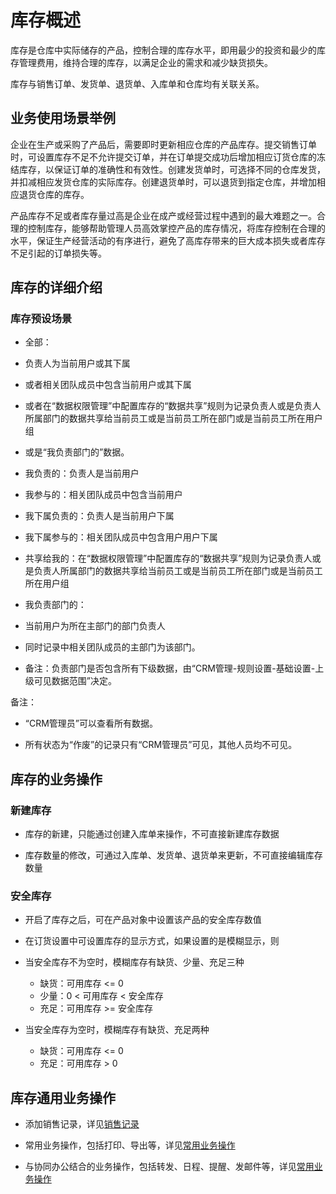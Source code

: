 
# 库存概述

库存是仓库中实际储存的产品，控制合理的库存水平，即用最少的投资和最少的库存管理费用，维持合理的库存，以满足企业的需求和减少缺货损失。

库存与销售订单、发货单、退货单、入库单和仓库均有关联关系。

## 业务使用场景举例

企业在生产或采购了产品后，需要即时更新相应仓库的产品库存。提交销售订单时，可设置库存不足不允许提交订单，并在订单提交成功后增加相应订货仓库的冻结库存，以保证订单的准确性和有效性。创建发货单时，可选择不同的仓库发货，并扣减相应发货仓库的实际库存。创建退货单时，可以退货到指定仓库，并增加相应退货仓库的库存。

产品库存不足或者库存量过高是企业在成产或经营过程中遇到的最大难题之一。合理的控制库存，能够帮助管理人员高效掌控产品的库存情况，将库存控制在合理的水平，保证生产经营活动的有序进行，避免了高库存带来的巨大成本损失或者库存不足引起的订单损失等。

## 库存的详细介绍

### 库存预设场景

* 全部：

 - 负责人为当前用户或其下属

 - 或者相关团队成员中包含当前用户或其下属

 - 或者在“数据权限管理”中配置库存的“数据共享”规则为记录负责人或是负责人所属部门的数据共享给当前员工或是当前员工所在部门或是当前员工所在用户组

 - 或是“我负责部门的”数据。

* 我负责的：负责人是当前用户

* 我参与的：相关团队成员中包含当前用户

* 我下属负责的：负责人是当前用户下属

* 我下属参与的：相关团队成员中包含用户用户下属

* 共享给我的：在“数据权限管理”中配置库存的“数据共享”规则为记录负责人或是负责人所属部门的数据共享给当前员工或是当前员工所在部门或是当前员工所在用户组

* 我负责部门的：

 - 当前用户为所在主部门的部门负责人

 - 同时记录中相关团队成员的主部门为该部门。

 - 备注：负责部门是否包含所有下级数据，由“CRM管理-规则设置-基础设置-上级可见数据范围”决定。



备注：

- “CRM管理员”可以查看所有数据。

- 所有状态为“作废”的记录只有“CRM管理员”可见，其他人员均不可见。



## 库存的业务操作

### 新建库存

* 库存的新建，只能通过创建入库单来操作，不可直接新建库存数据

* 库存数量的修改，可通过入库单、发货单、退货单来更新，不可直接编辑库存数量


### 安全库存
* 开启了库存之后，可在产品对象中设置该产品的安全库存数值

* 在订货设置中可设置库存的显示方式，如果设置的是模糊显示，则
 - 当安全库存不为空时，模糊库存有缺货、少量、充足三种
   + 缺货：可用库存 <= 0
   + 少量：0 < 可用库存 < 安全库存
   + 充足：可用库存 >= 安全库存

 - 当安全库存为空时，模糊库存有缺货、充足两种
   + 缺货：可用库存 <= 0
   + 充足：可用库存 > 0


## 库存通用业务操作

* 添加销售记录，详见[销售记录](https://www.fxiaoke.com/mob/guide/crmdoc/src/2-2%E9%94%80%E5%94%AE%E8%AE%B0%E5%BD%95%E6%9C%8D%E5%8A%A1%E8%AE%B0%E5%BD%95.html)

* 常用业务操作，包括打印、导出等，详见[常用业务操作](https://www.fxiaoke.com/mob/guide/crmdoc/src/2-7%E5%B8%B8%E7%94%A8%E4%B8%9A%E5%8A%A1%E6%93%8D%E4%BD%9C.html)

* 与协同办公结合的业务操作，包括转发、日程、提醒、发邮件等，详见[常用业务操作](https://www.fxiaoke.com/mob/guide/crmdoc/src/2-7%E5%B8%B8%E7%94%A8%E4%B8%9A%E5%8A%A1%E6%93%8D%E4%BD%9C.html)
